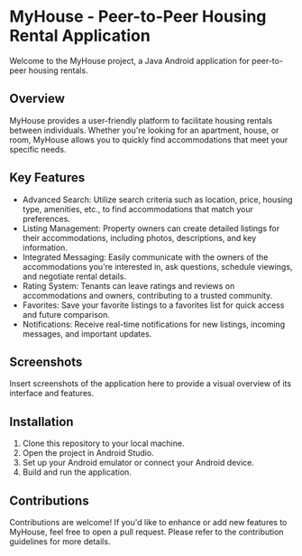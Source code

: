 MyHouse - Peer-to-Peer Housing Rental Application
=================================================

Welcome to the MyHouse project, a Java Android application for peer-to-peer housing rentals.

Overview
--------

MyHouse provides a user-friendly platform to facilitate housing rentals between individuals. Whether you're looking for an apartment, house, or room, MyHouse allows you to quickly find accommodations that meet your specific needs.

Key Features
------------

-   Advanced Search: Utilize search criteria such as location, price, housing type, amenities, etc., to find accommodations that match your preferences.
-   Listing Management: Property owners can create detailed listings for their accommodations, including photos, descriptions, and key information.
-   Integrated Messaging: Easily communicate with the owners of the accommodations you're interested in, ask questions, schedule viewings, and negotiate rental details.
-   Rating System: Tenants can leave ratings and reviews on accommodations and owners, contributing to a trusted community.
-   Favorites: Save your favorite listings to a favorites list for quick access and future comparison.
-   Notifications: Receive real-time notifications for new listings, incoming messages, and important updates.

Screenshots
-----------

Insert screenshots of the application here to provide a visual overview of its interface and features.

Installation
------------

1.  Clone this repository to your local machine.
2.  Open the project in Android Studio.
3.  Set up your Android emulator or connect your Android device.
4.  Build and run the application.

Contributions
-------------

Contributions are welcome! If you'd like to enhance or add new features to MyHouse, feel free to open a pull request. Please refer to the contribution guidelines for more details.
